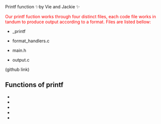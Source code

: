 <html>
  <head>
    Printf function
    ✨by Vie and Jackie ✨
  </head>
  <body>

<p style="color:#FF0000";>Our printf fuction works through four distinct files, each code file works in tandum to produce output according to a format. Files are listed bellow:</p>

- _printf
- format_handlers.c
- main.h
- output.c
    
  </body>

  
</html>


(github link)


## Functions of printf

- 
- 
- 
-
- 
